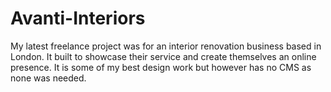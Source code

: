 # Avanti-Interiors

<p>My latest freelance project was for an interior renovation business based in London. It built to showcase their service
and create themselves an online presence. It is some of my best design work but however has no CMS as none was needed.</p>
